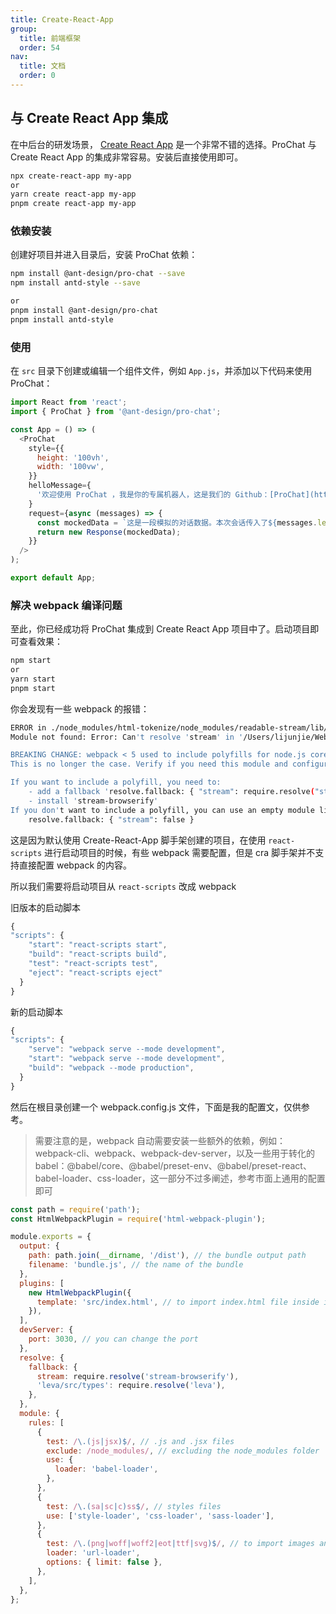 ```yaml
---
title: Create-React-App
group:
  title: 前端框架
  order: 54
nav:
  title: 文档
  order: 0
---
```


## 与 Create React App 集成

在中后台的研发场景， [Create React App](https://create-react-app.dev/) 是一个非常不错的选择。ProChat 与 Create React App 的集成非常容易。安装后直接使用即可。

```bash
npx create-react-app my-app
or
yarn create react-app my-app
pnpm create react-app my-app
```

### 依赖安装

创建好项目并进入目录后，安装 ProChat 依赖：

```bash
npm install @ant-design/pro-chat --save
npm install antd-style --save

or
pnpm install @ant-design/pro-chat
pnpm install antd-style
```

### 使用

在 `src` 目录下创建或编辑一个组件文件，例如 `App.js`，并添加以下代码来使用 ProChat：

```js
import React from 'react';
import { ProChat } from '@ant-design/pro-chat';

const App = () => (
  <ProChat
    style={{
      height: '100vh',
      width: '100vw',
    }}
    helloMessage={
      '欢迎使用 ProChat ，我是你的专属机器人，这是我们的 Github：[ProChat](https://github.com/ant-design/pro-chat)'
    }
    request={async (messages) => {
      const mockedData = `这是一段模拟的对话数据。本次会话传入了${messages.length}条消息`;
      return new Response(mockedData);
    }}
  />
);

export default App;
```

### 解决 webpack 编译问题

至此，你已经成功将 ProChat 集成到 Create React App 项目中了。启动项目即可查看效果：

```bash
npm start
or
yarn start
pnpm start
```

你会发现有一些 webpack 的报错：

```bash
ERROR in ./node_modules/html-tokenize/node_modules/readable-stream/lib/_stream_readable.js 41:13-30
Module not found: Error: Can't resolve 'stream' in '/Users/lijunjie/Webprojectg/test-webpack/node_modules/html-tokenize/node_modules/readable-stream/lib'

BREAKING CHANGE: webpack < 5 used to include polyfills for node.js core modules by default.
This is no longer the case. Verify if you need this module and configure a polyfill for it.

If you want to include a polyfill, you need to:
	- add a fallback 'resolve.fallback: { "stream": require.resolve("stream-browserify") }'
	- install 'stream-browserify'
If you don't want to include a polyfill, you can use an empty module like this:
	resolve.fallback: { "stream": false }
```

这是因为默认使用 Create-React-App 脚手架创建的项目，在使用 `react-scripts` 进行启动项目的时候，有些 webpack 需要配置，但是 cra 脚手架并不支持直接配置 webpack 的内容。

所以我们需要将启动项目从 `react-scripts` 改成 webpack

旧版本的启动脚本

```js
{
"scripts": {
    "start": "react-scripts start",
    "build": "react-scripts build",
    "test": "react-scripts test",
    "eject": "react-scripts eject"
  }
}

```

新的启动脚本

```js
{
"scripts": {
    "serve": "webpack serve --mode development",
    "start": "webpack serve --mode development",
    "build": "webpack --mode production",
  }
}
```

然后在根目录创建一个 webpack.config.js 文件，下面是我的配置文，仅供参考。

> 需要注意的是，webpack 自动需要安装一些额外的依赖，例如：webpack-cli、webpack、webpack-dev-server，以及一些用于转化的 babel：@babel/core、@babel/preset-env、@babel/preset-react、babel-loader、css-loader，这一部分不过多阐述，参考市面上通用的配置即可

```js
const path = require('path');
const HtmlWebpackPlugin = require('html-webpack-plugin');

module.exports = {
  output: {
    path: path.join(__dirname, '/dist'), // the bundle output path
    filename: 'bundle.js', // the name of the bundle
  },
  plugins: [
    new HtmlWebpackPlugin({
      template: 'src/index.html', // to import index.html file inside index.js
    }),
  ],
  devServer: {
    port: 3030, // you can change the port
  },
  resolve: {
    fallback: {
      stream: require.resolve('stream-browserify'),
      'leva/src/types': require.resolve('leva'),
    },
  },
  module: {
    rules: [
      {
        test: /\.(js|jsx)$/, // .js and .jsx files
        exclude: /node_modules/, // excluding the node_modules folder
        use: {
          loader: 'babel-loader',
        },
      },
      {
        test: /\.(sa|sc|c)ss$/, // styles files
        use: ['style-loader', 'css-loader', 'sass-loader'],
      },
      {
        test: /\.(png|woff|woff2|eot|ttf|svg)$/, // to import images and fonts
        loader: 'url-loader',
        options: { limit: false },
      },
    ],
  },
};
```
